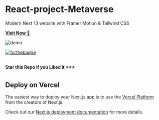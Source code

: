 ﻿# React-project-Metaverse
 
Modern Next 13 website with Framer Motion & Tailwind CSS

<a href="https://hoooooobank.onrender.com" target="_blank">**Visit Now** 🚀</a>

![demo](https://user-images.githubusercontent.com/73272797/216071369-857e89d8-014f-45fa-967d-7579055ab10b.png)


[![forthebadge](https://forthebadge.com/images/badges/built-with-love.svg)](https://forthebadge.com)


##

   **Star this Repo if you Liked it ⭐⭐⭐**


## Deploy on Vercel

The easiest way to deploy your Next.js app is to use the [Vercel Platform](https://vercel.com/new?utm_medium=default-template&filter=next.js&utm_source=create-next-app&utm_campaign=create-next-app-readme) from the creators of Next.js.

Check out our [Next.js deployment documentation](https://nextjs.org/docs/deployment) for more details.
